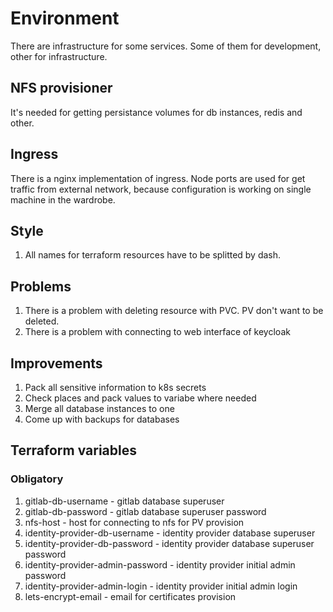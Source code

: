 # Environment

There are infrastructure for some services. Some of them for development, other for infrastructure.

## NFS provisioner

It's needed for getting persistance volumes for db instances, redis and other.

## Ingress

There is a nginx implementation of ingress. Node ports are used for get traffic from external network, because configuration is working on single machine in the wardrobe.

## Style

1. All names for terraform resources have to be splitted by dash.

## Problems

1. There is a problem with deleting resource with PVC. PV don't want to be deleted.
2. There is a problem with connecting to web interface of keycloak

## Improvements

1. Pack all sensitive information to k8s secrets
2. Check places and pack values to variabe where needed
3. Merge all database instances to one
4. Come up with backups for databases

## Terraform variables

### Obligatory

1. gitlab-db-username - gitlab database superuser
2. gitlab-db-password - gitlab database superuser password
3. nfs-host - host for connecting to nfs for PV provision
4. identity-provider-db-username - identity provider database superuser
5. identity-provider-db-password - identity provider database superuser password
6. identity-provider-admin-password - identity provider initial admin password
7. identity-provider-admin-login - identity provider initial admin login
8. lets-encrypt-email - email for certificates provision